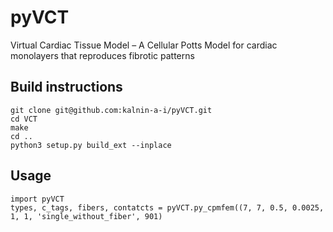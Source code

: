 # pyVCT
Virtual Cardiac Tissue Model – A Cellular Potts Model for cardiac monolayers that reproduces fibrotic patterns

## Build instructions
`git clone git@github.com:kalnin-a-i/pyVCT.git`  
`cd VCT`  
`make`  
`cd ..`  
`python3 setup.py build_ext --inplace`    
## Usage
`import pyVCT`  
`types, c_tags, fibers, contatcts = pyVCT.py_cpmfem((7, 7, 0.5, 0.0025, 1, 1, 'single_without_fiber', 901)`
